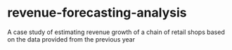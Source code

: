 # revenue-forecasting-analysis
A case study of estimating revenue growth of a chain of retail shops based on the data provided from the previous year
